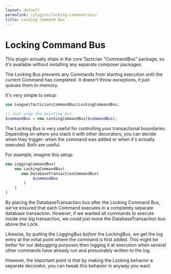 ```yaml
---
layout: default
permalink: /plugins/locking-command-bus/
title: Locking Command Bus
---
```


# Locking Command Bus
This plugin actually ships in the core Tactician "CommandBus" package, so it's available without installing any separate composer packages.

The Locking Bus prevents any Commands from starting execution until the current Command has completed. It doesn't throw exceptions, it just queues them in-memory.

It's very simple to setup:

~~~ php
use League\Tactician\CommandBus\LockingCommandBus;

// Just wrap the existing bus
$commandBus = new LockingCommandBus($commandBus);
~~~

The Locking Bus is very useful for controlling your transactional boundaries. Depending on where you stack it with other decorators, you can decide when they trigger: when the command was added or when it's actually executed. Both are useful.

For example, imagine this setup:

~~~ php
new LoggingCommandBus(
    new LockingCommandBus(
       new DatabaseTransactionCommandBus(
            $commandBus
        )
    )
)
~~~

By placing the DatabaseTransaction bus after the Locking Command Bus, we've ensured that each Command executes in a completely separate database transaction. However, if we wanted all commands to execute inside one big transaction, we could just move the DatabaseTransaction bus above the Lock.

Likewise, by putting the LoggingBus _before_ the LockingBus, we get the log entry at the initial point where the command is first added. This might be better for our debugging purposes then logging it at execution when several other commands have already run and presumably written to the log.

However, the important point is that by making the Locking behavior a separate decorator, you can tweak this behavior in anyway you want.
